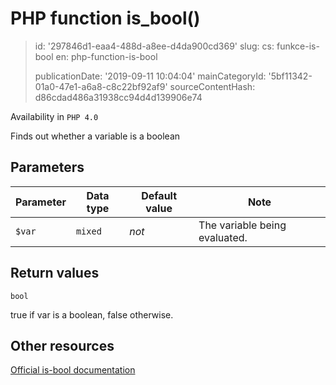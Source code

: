 PHP function is_bool()
======================

> id: '297846d1-eaa4-488d-a8ee-d4da900cd369'
> slug:
> 	cs: funkce-is-bool
> 	en: php-function-is-bool
> 
> publicationDate: '2019-09-11 10:04:04'
> mainCategoryId: '5bf11342-01a0-47e1-a6a8-c8c22bf92af9'
> sourceContentHash: d86cdad486a31938cc94d4d139906e74

Availability in `PHP 4.0`

Finds out whether a variable is a boolean


Parameters
--------------

| Parameter | Data type | Default value | Note |
|-----|-----|-----|-----|
| `$var` | `mixed` | *not* | The variable being evaluated. |


Return values
----------------

`bool`

true if var is a boolean,
false otherwise.

Other resources
------------

[Official is-bool documentation](https://www.php.net/manual/en/function.is-bool.php)
